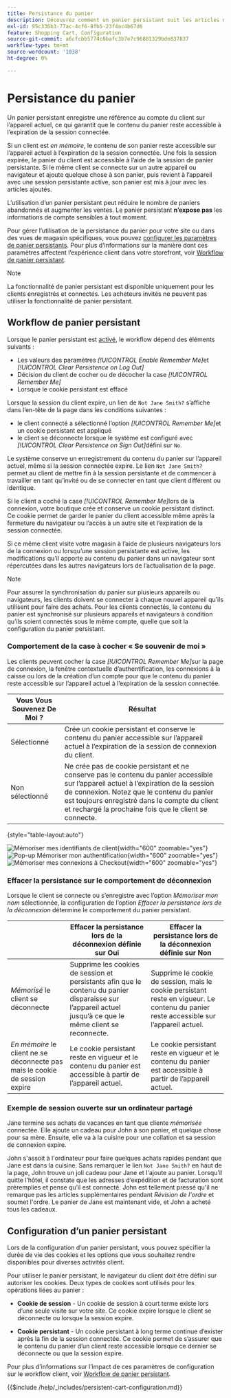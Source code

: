 ```yaml
---
title: Persistance du panier
description: Découvrez comment un panier persistant suit les articles non achetés et enregistre les informations pour la prochaine visite du client.
exl-id: 95c336b3-77ac-4cf6-8fb5-23f4ac4b67d6
feature: Shopping Cart, Configuration
source-git-commit: a6cfcbb5774c0bafc3b7e7c96881329bde837837
workflow-type: tm+mt
source-wordcount: '1038'
ht-degree: 0%

---
```


# Persistance du panier

Un panier persistant enregistre une référence au compte du client sur l’appareil actuel, ce qui garantit que le contenu du panier reste accessible à l’expiration de la session connectée.

Si un client est _en mémoire_, le contenu de son panier reste accessible sur l’appareil actuel à l’expiration de la session connectée. Une fois la session expirée, le panier du client est accessible à l’aide de la session de panier persistante. Si le même client se connecte sur un autre appareil ou navigateur et ajoute quelque chose à son panier, puis revient à l’appareil avec une session persistante active, son panier est mis à jour avec les articles ajoutés.

L’utilisation d’un panier persistant peut réduire le nombre de paniers abandonnés et augmenter les ventes. Le panier persistant **n’expose pas** les informations de compte sensibles à tout moment.

Pour gérer l’utilisation de la persistance du panier pour votre site ou dans des vues de magasin spécifiques, vous pouvez [configurer les paramètres de panier persistants](#configure-a-persistent-cart). Pour plus d’informations sur la manière dont ces paramètres affectent l’expérience client dans votre storefront, voir [Workflow de panier persistant](#persistent-cart-workflow).

>[!NOTE]
>
>La fonctionnalité de panier persistant est disponible uniquement pour les clients enregistrés et connectés. Les acheteurs invités ne peuvent pas utiliser la fonctionnalité de panier persistant.

## Workflow de panier persistant

Lorsque le panier persistant est [activé](#configure-a-persistent-cart), le workflow dépend des éléments suivants :

- Les valeurs des paramètres _[!UICONTROL Enable Remember Me]_&#x200B;et&#x200B;_[!UICONTROL Clear Persistence on Log Out]_
- Décision du client de cocher ou de décocher la case _[!UICONTROL Remember Me]_
- Lorsque le cookie persistant est effacé

Lorsque la session du client expire, un lien de `Not Jane Smith?` s’affiche dans l’en-tête de la page dans les conditions suivantes :
- le client connecté a sélectionné l’option _[!UICONTROL Remember Me]_&#x200B;et un cookie persistant est appliqué
- le client se déconnecte lorsque le système est configuré avec _[!UICONTROL Clear Persistence on Sign Out]_&#x200B;défini sur `No`.

Le système conserve un enregistrement du contenu du panier sur l’appareil actuel, même si la session connectée expire. Le lien `Not Jane Smith?` permet au client de mettre fin à la session persistante et de commencer à travailler en tant qu’invité ou de se connecter en tant que client différent ou identique.

Si le client a coché la case _[!UICONTROL Remember Me]_&#x200B;lors de la connexion, votre boutique crée et conserve un cookie persistant distinct. Ce cookie permet de garder le panier du client accessible même après la fermeture du navigateur ou l’accès à un autre site et l’expiration de la session connectée.

Si ce même client visite votre magasin à l’aide de plusieurs navigateurs lors de la connexion ou lorsqu’une session persistante est active, les modifications qu’il apporte au contenu du panier dans un navigateur sont répercutées dans les autres navigateurs lors de l’actualisation de la page.

>[!NOTE]
>
>Pour assurer la synchronisation du panier sur plusieurs appareils ou navigateurs, les clients doivent se connecter à chaque nouvel appareil qu’ils utilisent pour faire des achats. Pour les clients connectés, le contenu du panier est synchronisé sur plusieurs appareils et navigateurs à condition qu’ils soient connectés sous le même compte, quelle que soit la configuration du panier persistant.

### Comportement de la case à cocher « Se souvenir de moi »

Les clients peuvent cocher la case _[!UICONTROL Remember Me]_&#x200B;sur la page de connexion, la fenêtre contextuelle d’authentification, les connexions à la caisse ou lors de la création d’un compte pour que le contenu du panier reste accessible sur l’appareil actuel à l’expiration de la session connectée.

| Vous Vous Souvenez De Moi ? | Résultat |
| ------------ |  ------ |
| Sélectionné | Crée un cookie persistant et conserve le contenu du panier accessible sur l’appareil actuel à l’expiration de la session de connexion du client. |
| Non sélectionné | Ne crée pas de cookie persistant et ne conserve pas le contenu du panier accessible sur l’appareil actuel à l’expiration de la session de connexion. Notez que le contenu du panier est toujours enregistré dans le compte du client et rechargé la prochaine fois que le client se connecte. |

{style="table-layout:auto"}

![Mémoriser mes identifiants de client](./assets/remember-me-customer-login.png){width="600" zoomable="yes"}
![Pop-up Mémoriser mon authentification](./assets/remember-me-authentication-pop-up.png){width="600" zoomable="yes"}
![Mémoriser mes connexions à Checkout](./assets/remember-me-checkout-sign-ins.png){width="600" zoomable="yes"}

### Effacer la persistance sur le comportement de déconnexion

Lorsque le client se connecte ou s’enregistre avec l’option _Mémoriser mon nom_ sélectionnée, la configuration de l’option _Effacer la persistance lors de la déconnexion_ détermine le comportement du panier persistant.

|  | Effacer la persistance lors de la déconnexion définie sur Oui | Effacer la persistance lors de la déconnexion définie sur Non |
| ------ | ------ | ------ |
| _Mémorisé_ le client se déconnecte | Supprime les cookies de session et persistants afin que le contenu du panier disparaisse sur l’appareil actuel jusqu’à ce que le même client se reconnecte. | Supprime le cookie de session, mais le cookie persistant reste en vigueur. Le contenu du panier reste accessible sur l’appareil actuel. |
| _En mémoire_ le client ne se déconnecte pas mais le cookie de session expire | Le cookie persistant reste en vigueur et le contenu du panier est accessible à partir de l’appareil actuel. | Le cookie persistant reste en vigueur et le contenu du panier est accessible à partir de l’appareil actuel. |

### Exemple de session ouverte sur un ordinateur partagé

Jane termine ses achats de vacances en tant que cliente _mémorisée_ connectée. Elle ajoute un cadeau pour John à son panier, et quelque chose pour sa mère. Ensuite, elle va à la cuisine pour une collation et sa session de connexion expire.

John s&#39;assoit à l&#39;ordinateur pour faire quelques achats rapides pendant que Jane est dans la cuisine. Sans remarquer le lien `Not Jane Smith?` en haut de la page, John trouve un joli cadeau pour Jane et l&#39;ajoute au panier. Lorsqu’il quitte l’hôtel, il constate que les adresses d’expédition et de facturation sont préremplies et pense qu’il est connecté. John est tellement pressé qu&#39;il ne remarque pas les articles supplémentaires pendant _Révision de l&#39;ordre_ et soumet l&#39;ordre. Le panier de Jane est maintenant vide, et John a acheté tous les cadeaux.

## Configuration d’un panier persistant

Lors de la configuration d’un panier persistant, vous pouvez spécifier la durée de vie des cookies et les options que vous souhaitez rendre disponibles pour diverses activités client.

Pour utiliser le panier persistant, le navigateur du client doit être défini sur autoriser les cookies. Deux types de cookies sont utilisés pour les opérations liées au panier :

- **Cookie de session** - Un cookie de session à court terme existe lors d’une seule visite sur votre site. Ce cookie expire lorsque le client se déconnecte ou lorsque la session expire.

- **Cookie persistant** - Un cookie persistant à long terme continue d’exister après la fin de la session connectée. Ce cookie permet de s’assurer que le contenu du panier d’un client reste accessible lorsque ce dernier se déconnecte ou que la session expire.

Pour plus d’informations sur l’impact de ces paramètres de configuration sur le workflow client, voir [Workflow de panier persistant](#persistent-cart-workflow).

{{$include /help/_includes/persistent-cart-configuration.md}}
